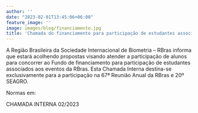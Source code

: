 ```yaml
---
author: ''
date: "2023-02-01T13:45:06+06:00"
feature_image: ''
image: images/blog/financiamento.jpg
title: 'Chamada do financiamento para participação de estudantes associados aos eventos da RBras'
---
```

A Região Brasileira da Sociedade Internacional de Biometria – RBras informa que estará acolhendo
propostas visando atender a participação de alunos para concorrer ao Fundo de financiamento para
participação de estudantes associados aos eventos da RBras. Esta Chamada Interna destina-se
exclusivamente para a participação na 67ª Reunião Anual da RBras e 20º SEAGRO.

Normas em:

CHAMADA INTERNA 02/2023


